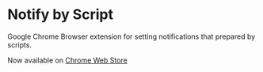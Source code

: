 Notify by Script
================

Google Chrome Browser extension for setting notifications that prepared by scripts.

Now available on [Chrome Web Store](https://chrome.google.com/webstore/detail/notify-by-script/idgiodaooapkmmipoahlcmggofokcilg)
